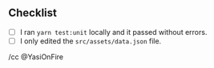 ## Checklist

<!-- Before submitting your pull request please make sure you checked the following tasks: -->

- [ ] I ran `yarn test:unit` locally and it passed without errors.
- [ ] I only edited the `src/assets/data.json` file.

<!-- To check a task, put a "x" between the brackets, similar to [x] -->

/cc @YasiOnFire
